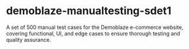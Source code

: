 # demoblaze-manualtesting-sdet1
A set of 500 manual test cases for the Demoblaze e-commerce website, covering functional, UI, and edge cases to ensure thorough testing and quality assurance.
